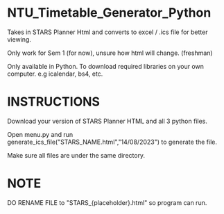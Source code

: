 # NTU_Timetable_Generator_Python
 Takes in STARS Planner Html and converts to excel / .ics file for better viewing.

 Only work for Sem 1 (for now), unsure how html will change. (freshman)

 Only available in Python.
 To download required libraries on your own computer. e.g icalendar, bs4, etc.

 # INSTRUCTIONS #
 Download your version of STARS Planner HTML and all 3 python files.
 
 Open menu.py and run generate_ics_file("STARS_NAME.html","14/08/2023") to generate the file.

 Make sure all files are under the same directory.

 # NOTE #
 DO RENAME FILE to "STARS_{placeholder}.html" so program can run.
